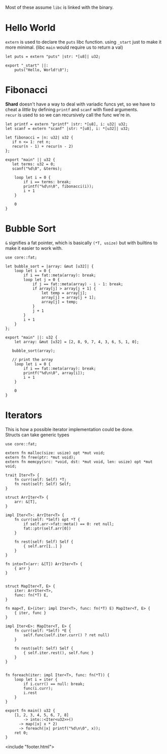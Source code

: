 <link href="/style/style.css" rel="stylesheet"/>
<include "header.html">

Most of these assume `libc` is linked with the binary.

# Hello World
`extern` is used to declare the `puts` libc function.
using `_start` just to make it more minimal. (libc `main` would require us to return a val)
```
let puts = extern "puts" |str: *[u8]| u32;

export "_start" ||:
	puts("Hello, World!\0");
```


# Fibonacci
**Shard** doesn't have a way to deal with variadic funcs yet, so we have to
cheat a *little* by defining `printf` and `scanf` with fixed arguments.  
`recur` is used to so we can recursively call the func we're in.
```
let printf = extern "printf" |str: *[u8], i: u32| u32;
let scanf = extern "scanf" |str: *[u8], i: *[u32]| u32;

let fibonacci = |n: u32| u32 {
   if n <= 1: ret n;
   recur(n - 1) + recur(n - 2)
};

export "main" || u32 {
   let terms: u32 = 0;
   scanf("%d\0", &terms);

	loop let i = 0 {
		if i == terms: break;
		printf("%d\n\0", fibonacci(i));
		i + 1
	}

	0
}
```


# Bubble Sort
`&` signifies a fat pointer, which is basically `(*T, usize)` but with builtins to make it easier to work with.  
```
use core::fat;

let bubble_sort = |array: &mut [u32]| {
	loop let i = 0 {
		if i == fat::meta(array): break;
		loop let j = 0 {
			if j == fat::meta(array) - i - 1: break;
			if array[j] > array[j + 1] {
				let temp = array[j];
				array[j] = array[j + 1];
				array[j] = temp;
			}
			j + 1
		}
		i + 1
	}
};

export "main" ||: u32 {
	let array: &mut [u32] = [2, 8, 9, 7, 4, 3, 6, 5, 1, 0];

   bubble_sort(array);

   // print the array
	loop let i = 0 {
		if i == fat::meta(array): break;
		printf("%d\n\0", array[i]);
		i + 1
	}

	0
}
```



# Iterators
This is how a possible iterator implementation could be done.  
Structs can take generic types
```
use core::fat;

extern fn malloc(size: usize) opt *mut void;
extern fn free(ptr: *mut void);
extern fn memcpy(src: *void, dst: *mut void, len: usize) opt *mut void;

trait Iter<T> {
	fn curr(self: Self) *T;
	fn rest(self: Self) Self;
}

struct ArrIter<T> {
	arr: &[T],
}

impl Iter<T>: ArrIter<T> {
	fn curr(self: *Self) opt *T {
		if self.arr->fat::meta() == 0: ret null;
		fat::ptr(self.arr[0])
	}

	fn rest(self: Self) Self {
		{ self.arr[1..] }
	}
}

fn into<T>(arr: &[T]) ArrIter<T> {
	{ arr }
}


struct MapIter<T, E> {
	iter: ArrIter<T>,
	func: fn(*T) E,
}

fn map<T, E>(iter: impl Iter<T>, func: fn(*T) E) MapIter<T, E> {
	{ iter, func }
}

impl Iter<E>: MapIter<T, E> {
	fn curr(self: *Self) *E {
		self.func(self.iter.curr() ? ret null)
	}

	fn rest(self: Self) Self {
		{ self.iter.rest(), self.func }
	}
}


fn foreach(iter: impl Iter<T>, func: fn(*T)) {
	loop let i = iter {
		if i.curr() == null: break;
		func(i.curr);
		i.rest
	}
}

export fn main() u32 {
	[1, 2, 3, 4, 5, 6, 7, 8] 
		-> into::<Iter<u32>>()
      -> map(|x| x * 2)
      -> foreach(|x| printf("%d\n\0", x));
	ret 0;
}
```
<include "footer.html">
